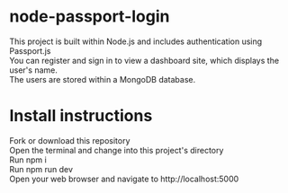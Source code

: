 # node-passport-login
This project is built within Node.js and includes authentication using Passport.js <br />
You can register and sign in to view a dashboard site, which displays the user's name. <br />
The users are stored within a MongoDB database. <br />

# Install instructions
Fork or download this repository <br />
Open the terminal and change into this project's directory <br />
Run npm i <br />
Run npm run dev <br />
Open your web browser and navigate to http://localhost:5000

